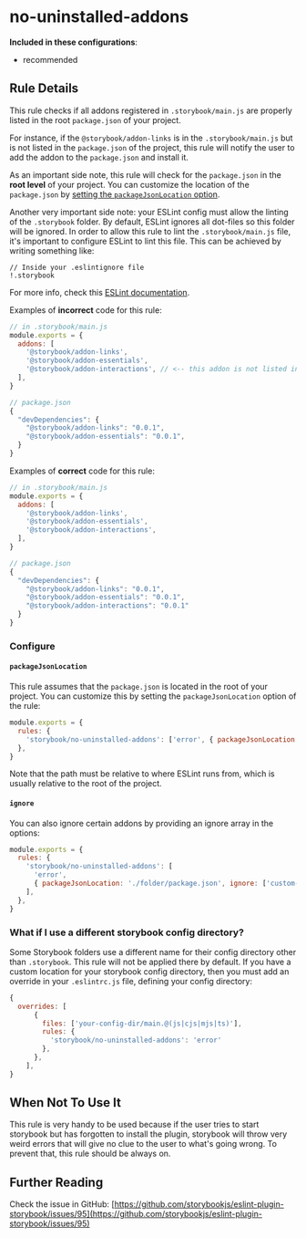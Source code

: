 # no-uninstalled-addons

<!-- RULE-CATEGORIES:START -->

**Included in these configurations**: <ul><li>recommended</li></ul>

<!-- RULE-CATEGORIES:END -->

## Rule Details

This rule checks if all addons registered in `.storybook/main.js` are properly listed in the root `package.json` of your project.

For instance, if the `@storybook/addon-links` is in the `.storybook/main.js` but is not listed in the `package.json` of the project, this rule will notify the user to add the addon to the `package.json` and install it.

As an important side note, this rule will check for the `package.json` in the **root level** of your project. You can customize the location of the `package.json` by [setting the `packageJsonLocation` option](#configure).

Another very important side note: your ESLint config must allow the linting of the `.storybook` folder. By default, ESLint ignores all dot-files so this folder will be ignored. In order to allow this rule to lint the `.storybook/main.js` file, it's important to configure ESLint to lint this file. This can be achieved by writing something like:

```
// Inside your .eslintignore file
!.storybook
```

For more info, check this [ESLint documentation](https://eslint.org/docs/latest/user-guide/configuring/ignoring-code#:~:text=In%20addition%20to,contents%2C%20are%20ignored).

Examples of **incorrect** code for this rule:

```js
// in .storybook/main.js
module.exports = {
  addons: [
    '@storybook/addon-links',
    '@storybook/addon-essentials',
    '@storybook/addon-interactions', // <-- this addon is not listed in the package.json
  ],
}

// package.json
{
  "devDependencies": {
    "@storybook/addon-links": "0.0.1",
    "@storybook/addon-essentials": "0.0.1",
  }
}
```

Examples of **correct** code for this rule:

```js
// in .storybook/main.js
module.exports = {
  addons: [
    '@storybook/addon-links',
    '@storybook/addon-essentials',
    '@storybook/addon-interactions',
  ],
}

// package.json
{
  "devDependencies": {
    "@storybook/addon-links": "0.0.1",
    "@storybook/addon-essentials": "0.0.1",
    "@storybook/addon-interactions": "0.0.1"
  }
}
```

### Configure

#### `packageJsonLocation`

This rule assumes that the `package.json` is located in the root of your project. You can customize this by setting the `packageJsonLocation` option of the rule:

```js
module.exports = {
  rules: {
    'storybook/no-uninstalled-addons': ['error', { packageJsonLocation: './folder/package.json' }],
  },
}
```

Note that the path must be relative to where ESLint runs from, which is usually relative to the root of the project.

#### `ignore`

You can also ignore certain addons by providing an ignore array in the options:

```js
module.exports = {
  rules: {
    'storybook/no-uninstalled-addons': [
      'error',
      { packageJsonLocation: './folder/package.json', ignore: ['custom-addon'] },
    ],
  },
}
```

### What if I use a different storybook config directory?

Some Storybook folders use a different name for their config directory other than `.storybook`. This rule will not be applied there by default. If you have a custom location for your storybook config directory, then you must add an override in your `.eslintrc.js` file, defining your config directory:

```js
{
  overrides: [
      {
        files: ['your-config-dir/main.@(js|cjs|mjs|ts)'],
        rules: {
          'storybook/no-uninstalled-addons': 'error'
        },
      },
    ],
}
```

## When Not To Use It

This rule is very handy to be used because if the user tries to start storybook but has forgotten to install the plugin, storybook will throw very weird errors that will give no clue to the user to what's going wrong. To prevent that, this rule should be always on.

## Further Reading

Check the issue in GitHub: [https://github.com/storybookjs/eslint-plugin-storybook/issues/95](https://github.com/storybookjs/eslint-plugin-storybook/issues/95)
